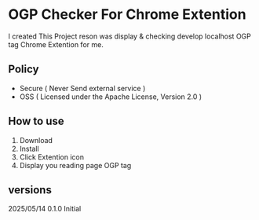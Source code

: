 # OGP Checker For Chrome Extention

I created This Project reson was display & checking develop localhost OGP tag Chrome Extention for me.

## Policy

* Secure ( Never Send external service )
* OSS ( Licensed under the Apache License, Version 2.0 )

## How to use

1. Download
1. Install
1. Click Extention icon
1. Display you reading page OGP tag

## versions

2025/05/14 0.1.0 Initial
